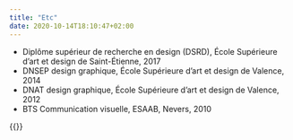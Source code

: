 ```yaml
---
title: "Etc"
date: 2020-10-14T18:10:47+02:00
---
```


- Diplôme supérieur de recherche en design (DSRD),
École Supérieure d’art et design de Saint-Étienne, 2017
- DNSEP design graphique, École Supérieure d’art et design
de Valence, 2014
- DNAT design graphique, École Supérieure d’art et design
de Valence, 2012
- BTS Communication visuelle, ESAAB, Nevers, 2010

{{<post-image>}}
